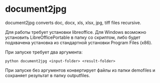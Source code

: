# document2jpg
document2jpg converts doc, docx, xls, xlsx, jpg, tiff files recursive.

Для работы требует установки libreoffice. Для Windows возможно установить LibreOfficePortable в папку со скриптом, либо будет подхвачена установка из стандартной установки Program Files (x86).

При запуске требует два аргумента:
```
python document2jpg <input-folder> <result-folder>
```

При запуске без аргументов конвертирует файлы из папки demofiles и сохраняет результат в папку outputfiles.

